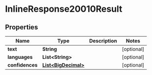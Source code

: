
# InlineResponse20010Result

## Properties
Name | Type | Description | Notes
------------ | ------------- | ------------- | -------------
**text** | **String** |  |  [optional]
**languages** | **List&lt;String&gt;** |  |  [optional]
**confidences** | [**List&lt;BigDecimal&gt;**](BigDecimal.md) |  |  [optional]



